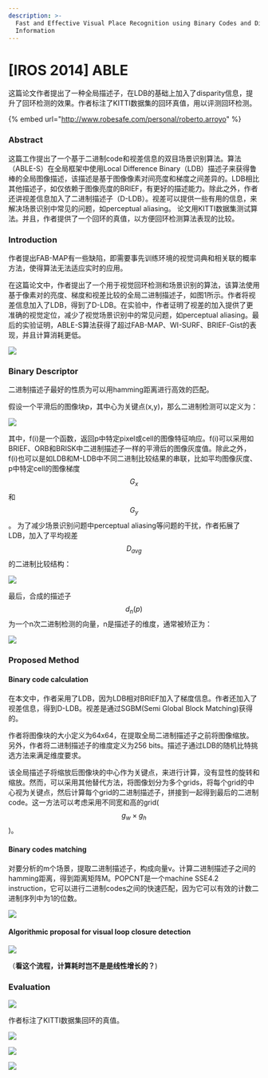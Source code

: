 ```yaml
---
description: >-
  Fast and Effective Visual Place Recognition using Binary Codes and Disparity
  Information
---
```


# \[IROS 2014] ABLE

这篇论文作者提出了一种全局描述子，在LDB的基础上加入了disparity信息，提升了回环检测的效果。作者标注了KITTI数据集的回环真值，用以评测回环检测。

{% embed url="http://www.robesafe.com/personal/roberto.arroyo" %}

### Abstract

这篇工作提出了一个基于二进制code和视差信息的双目场景识别算法。算法（ABLE-S）在全局框架中使用Local Difference Binary（LDB）描述子来获得鲁棒的全局图像描述，该描述是基于图像像素对间亮度和梯度之间差异的。LDB相比其他描述子，如仅依赖于图像亮度的BRIEF，有更好的描述能力。除此之外，作者还讲视差信息加入了二进制描述子（D-LDB）。视差可以提供一些有用的信息，来解决场景识别中常见的问题，如perceptual aliasing。 论文用KITTI数据集测试算法。并且，作者提供了一个回环的真值，以方便回环检测算法表现的比较。

### Introduction

作者提出FAB-MAP有一些缺陷，即需要事先训练环境的视觉词典和相关联的概率方法，使得算法无法适应实时的应用。&#x20;

在这篇论文中，作者提出了一个用于视觉回环检测和场景识别的算法，该算法使用基于像素对的亮度、梯度和视差比较的全局二进制描述子，如图1所示。作者将视差信息加入了LDB，得到了D-LDB。在实验中，作者证明了视差的加入提供了更准确的视觉定位，减少了视觉场景识别中的常见问题，如perceptual aliasing。最后的实验证明，ABLE-S算法获得了超过FAB-MAP、WI-SURF、BRIEF-Gist的表现，并且计算消耗更低。&#x20;

![](../../../.gitbook/assets/1615516478346.png)



### Binary Descriptor

二进制描述子最好的性质为可以用hamming距离进行高效的匹配。&#x20;

假设一个平滑后的图像块p，其中心为关键点(x,y)，那么二进制检测可以定义为：&#x20;

![](../../../.gitbook/assets/1615516482601.png)

其中，f(i)是一个函数，返回p中特定pixel或cell的图像特征响应。f(i)可以采用如BRIEF、ORB和BRISK中二进制描述子一样的平滑后的图像灰度值。除此之外，f(i)也可以是如LDB和M-LDB中不同二进制比较结果的串联，比如平均图像灰度、p中特定cell的图像梯度$$G_x$$和$$G_y$$。 为了减少场景识别问题中perceptual aliasing等问题的干扰，作者拓展了LDB，加入了平均视差$$D_{avg}$$的二进制比较结构：&#x20;

![](../../../.gitbook/assets/1615516486751.png)

最后，合成的描述子$$d_n(p)$$为一个n次二进制检测的向量，n是描述子的维度，通常被矫正为：&#x20;

![](../../../.gitbook/assets/1615516490477.png)

### Proposed Method

#### Binary code calculation

在本文中，作者采用了LDB，因为LDB相对BRIEF加入了梯度信息。作者还加入了视差信息，得到D-LDB。视差是通过SGBM(Semi Global Block Matching)获得的。&#x20;

作者将图像块的大小定义为64x64，在提取全局二进制描述子之前将图像缩放。另外，作者将二进制描述子的维度定义为256 bits。描述子通过LDB的随机比特挑选方法来满足维度要求。&#x20;

该全局描述子将缩放后图像块的中心作为关键点，来进行计算，没有显性的旋转和缩放。然而，可以采用其他替代方法，将图像划分为多个grids，将每个grid的中心视为关键点，然后计算每个grid的二进制描述子，拼接到一起得到最后的二进制code。这一方法可以考虑采用不同宽和高的grid($$g_w \times g_h$$)。

#### Binary codes matching

对要分析的m个场景，提取二进制描述子，构成向量v。计算二进制描述子之间的hamming距离，得到距离矩阵M。POPCNT是一个machine SSE4.2 instruction，它可以进行二进制codes之间的快速匹配，因为它可以有效的计数二进制序列中为1的位数。&#x20;

![](../../../.gitbook/assets/1615516657072.png)

#### Algorithmic proposal for visual loop closure detection

![](../../../.gitbook/assets/1615516727449.png)

（**看这个流程，计算耗时岂不是是线性增长的？**)

### Evaluation

![](../../../.gitbook/assets/1615516898631.png)

作者标注了KITTI数据集回环的真值。&#x20;

![](../../../.gitbook/assets/1615517122431.png)

![](../../../.gitbook/assets/1615517148639.png)

![](../../../.gitbook/assets/1615517175214.png)
